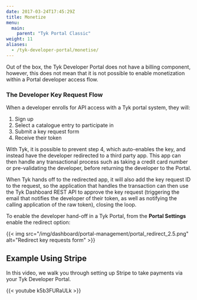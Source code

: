 ```yaml
---
date: 2017-03-24T17:45:29Z
title: Monetize
menu:
  main:
    parent: "Tyk Portal Classic"
weight: 11 
aliases:
  - /tyk-developer-portal/monetise/
---
```


Out of the box, the Tyk Developer Portal does not have a billing component, however, this does not mean that it is not possible to enable monetization within a Portal developer access flow.

### The Developer Key Request Flow

When a developer enrolls for API access with a Tyk portal system, they will:

1.  Sign up
2.  Select a catalogue entry to participate in
3.  Submit a key request form
4.  Receive their token

With Tyk, it is possible to prevent step 4, which auto-enables the key, and instead have the developer redirected to a third party app. This app can then handle any transactional process such as taking a credit card number or pre-validating the developer, before returning the developer to the Portal.

When Tyk hands off to the redirected app, it will also add the key request ID to the request, so the application that handles the transaction can then use the Tyk Dashboard REST API to approve the key request (triggering the email that notifies the developer of their token, as well as notifying the calling application of the raw token), closing the loop.

To enable the developer hand-off in a Tyk Portal, from the **Portal Settings**  enable the redirect option:

{{< img src="/img/dashboard/portal-management/portal_redirect_2.5.png" alt="Redirect key requests form" >}}

## Example Using Stripe

In this video, we walk you through setting up Stripe to take payments via your Tyk Developer Portal.

{{< youtube k5b3FURaULk >}}